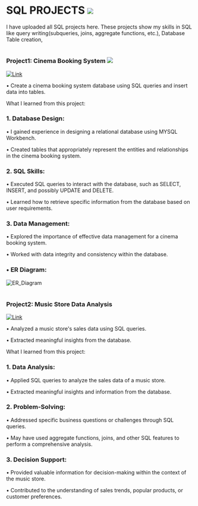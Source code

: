 # SQL PROJECTS [![](https://img.shields.io/badge/-%230077B5.svg?logo=MySQL&logoColor=white)]()  
I have uploaded all SQL projects here. These projects show my skills in SQL like query writing(subqueries, joins, aggregate functions, etc.), Database Table creation, 

#

### Project1: Cinema Booking System  [![](https://img.shields.io/badge/-%230077B5.svg?logo=themoviedatabase&logoColor=white)]()  
[![Link](https://img.shields.io/badge/Link-%230077B5.svg?logo=firefoxbrowser&logoColor=white)](https://github.com/Surendraprajapat18/SQL_Project/tree/main/Cinema_booking_system)

• Create a cinema booking system database using SQL queries and insert data into tables. 

What I learned from this project: 

### 1. Database Design:
• I gained experience in designing a relational database using MYSQL Workbench.

• Created tables that appropriately represent the entities and relationships in the cinema booking system.

### 2. SQL Skills:
• Executed SQL queries to interact with the database, such as SELECT, INSERT, and possibly UPDATE and DELETE.

• Learned how to retrieve specific information from the database based on user requirements.

### 3. Data Management:
• Explored the importance of effective data management for a cinema booking system.

• Worked with data integrity and consistency within the database.

### • ER Diagram: 

![ER_Diagram](https://github.com/Surendraprajapat18/SQL_Project/assets/97840357/45dc1597-f354-493d-bd34-d58516a2a8a2)

#

### Project2: Music Store Data Analysis
[![Link](https://img.shields.io/badge/Link-%230077B5.svg?logo=firefoxbrowser&logoColor=white)](https://github.com/Surendraprajapat18/SQL_Project/tree/main/Musis_Store_Analysis_SQL_Project)

• Analyzed a music store's sales data using SQL queries.

• Extracted meaningful insights from the database.

What I learned from this project: 

### 1. Data Analysis:
• Applied SQL queries to analyze the sales data of a music store.

• Extracted meaningful insights and information from the database.

### 2. Problem-Solving:
• Addressed specific business questions or challenges through SQL queries.

• May have used aggregate functions, joins, and other SQL features to perform a comprehensive analysis.

### 3. Decision Support:
• Provided valuable information for decision-making within the context of the music store.

• Contributed to the understanding of sales trends, popular products, or customer preferences.




